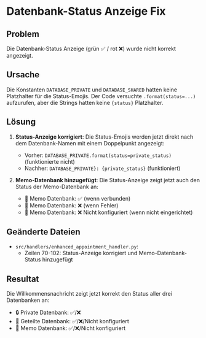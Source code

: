 # Datenbank-Status Anzeige Fix

## Problem
Die Datenbank-Status Anzeige (grün ✅ / rot ❌) wurde nicht korrekt angezeigt.

## Ursache
Die Konstanten `DATABASE_PRIVATE` und `DATABASE_SHARED` hatten keine Platzhalter für die Status-Emojis. Der Code versuchte `.format(status=...)` aufzurufen, aber die Strings hatten keine `{status}` Platzhalter.

## Lösung
1. **Status-Anzeige korrigiert**: Die Status-Emojis werden jetzt direkt nach dem Datenbank-Namen mit einem Doppelpunkt angezeigt:
   - Vorher: `DATABASE_PRIVATE.format(status=private_status)` (funktionierte nicht)
   - Nachher: `DATABASE_PRIVATE}: {private_status}` (funktioniert)

2. **Memo-Datenbank hinzugefügt**: Die Status-Anzeige zeigt jetzt auch den Status der Memo-Datenbank an:
   - 📝 Memo Datenbank: ✅ (wenn verbunden)
   - 📝 Memo Datenbank: ❌ (wenn Fehler)
   - 📝 Memo Datenbank: ❌ Nicht konfiguriert (wenn nicht eingerichtet)

## Geänderte Dateien
- `src/handlers/enhanced_appointment_handler.py`: 
  - Zeilen 70-102: Status-Anzeige korrigiert und Memo-Datenbank-Status hinzugefügt

## Resultat
Die Willkommensnachricht zeigt jetzt korrekt den Status aller drei Datenbanken an:
- 🔒 Private Datenbank: ✅/❌
- 👥 Geteilte Datenbank: ✅/❌/Nicht konfiguriert
- 📝 Memo Datenbank: ✅/❌/Nicht konfiguriert